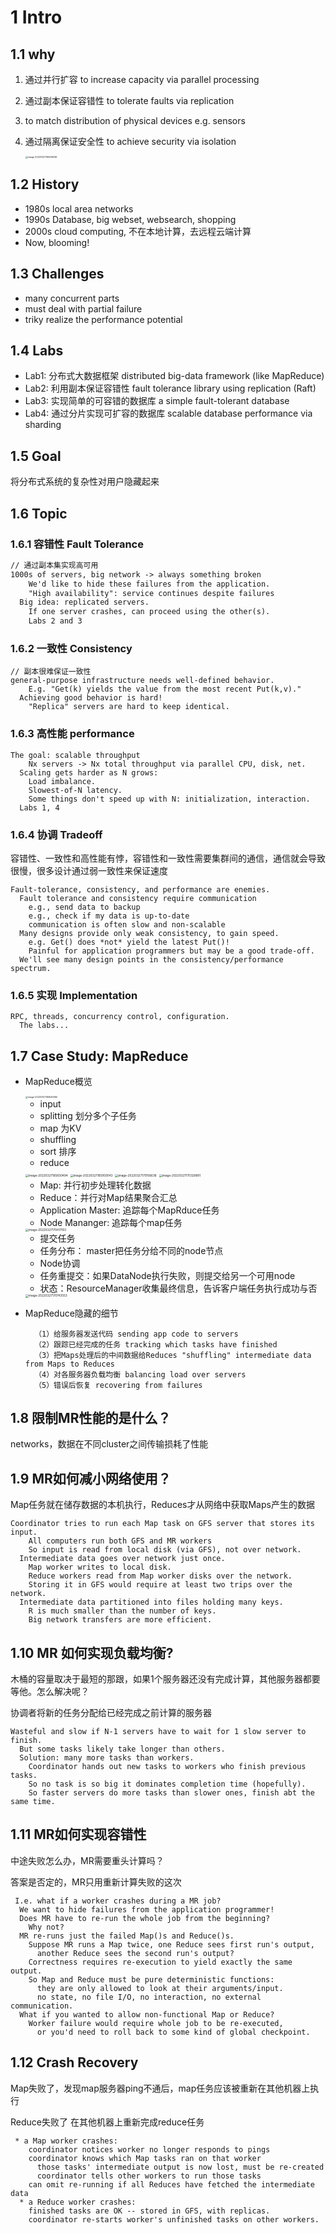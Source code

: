 # 1 Intro

## 1.1 why

1. 通过并行扩容          to increase capacity via parallel processing

2. 通过副本保证容错性  to tolerate faults via replication

3.  to match distribution of physical devices e.g. sensors

4. 通过隔离保证安全性 to achieve security via isolation

   <img src="https://tva1.sinaimg.cn/large/e6c9d24ely1h0ojkac78jj21ht0u0jvx.jpg" alt="image-20220327165418436" style="zoom:25%;" />

## 1.2 History 

- 1980s local area networks
- 1990s Database, big webset, websearch, shopping
- 2000s cloud computing, 不在本地计算，去远程云端计算
-  Now, blooming!

## 1.3 Challenges

- many concurrent parts
- must deal with partial failure 
- triky realize the performance potential

## 1.4 Labs

- Lab1: 分布式大数据框架 distributed big-data framework (like MapReduce)
- Lab2:  利用副本保证容错性 fault tolerance library using replication (Raft)
- Lab3: 实现简单的可容错的数据库 a simple fault-tolerant database
- Lab4:  通过分片实现可扩容的数据库 scalable database performance via sharding

## 1.5 Goal

将分布式系统的复杂性对用户隐藏起来

## 1.6 Topic

### 1.6.1 容错性 Fault Tolerance

```txt
// 通过副本集实现高可用
1000s of servers, big network -> always something broken
    We'd like to hide these failures from the application.
    "High availability": service continues despite failures
  Big idea: replicated servers.
    If one server crashes, can proceed using the other(s).
    Labs 2 and 3
```

### 1.6.2 一致性 Consistency

```
// 副本很难保证一致性
general-purpose infrastructure needs well-defined behavior.
    E.g. "Get(k) yields the value from the most recent Put(k,v)."
  Achieving good behavior is hard!
    "Replica" servers are hard to keep identical.
```

### 1.6.3 高性能 performance

```
The goal: scalable throughput
    Nx servers -> Nx total throughput via parallel CPU, disk, net.
  Scaling gets harder as N grows:
    Load imbalance.
    Slowest-of-N latency.
    Some things don't speed up with N: initialization, interaction.
  Labs 1, 4
```

### 1.6.4  协调 Tradeoff

容错性、一致性和高性能有悖，容错性和一致性需要集群间的通信，通信就会导致很慢，很多设计通过弱一致性来保证速度

```
Fault-tolerance, consistency, and performance are enemies.
  Fault tolerance and consistency require communication
    e.g., send data to backup
    e.g., check if my data is up-to-date
    communication is often slow and non-scalable
  Many designs provide only weak consistency, to gain speed.
    e.g. Get() does *not* yield the latest Put()!
    Painful for application programmers but may be a good trade-off.
  We'll see many design points in the consistency/performance spectrum.
```

### 1.6.5 实现 Implementation

```
RPC, threads, concurrency control, configuration.
  The labs...
```

## 1.7 Case Study: MapReduce

- MapReduce概览

  <img src="/Users/neon/Library/Application Support/typora-user-images/image-20220327165649365.png" alt="image-20220327165649365" style="zoom:25%;" />

  - input
  - splitting 划分多个子任务
  - map 为KV
  - shuffling 
  - sort 排序
  - reduce

  <img src="https://tva1.sinaimg.cn/large/e6c9d24ely1h0ojnykqf3j21g50u0436.jpg" alt="image-20220327165830494" style="zoom: 33%;" />

  <img src="https://tva1.sinaimg.cn/large/e6c9d24ely1h0ojpblsu0j21if0u0439.jpg" alt="image-20220327165950043" style="zoom:33%;" />

  <img src="https://tva1.sinaimg.cn/large/e6c9d24ely1h0ojrrcwmdj21fu0u0q6e.jpg" alt="image-20220327170156636" style="zoom:33%;" />

  <img src="/Users/neon/Library/Application Support/typora-user-images/image-20220327170329891.png" alt="image-20220327170329891" style="zoom: 33%;" />

  - Map: 并行初步处理转化数据
  - Reduce：并行对Map结果聚合汇总
  - Application Master: 追踪每个MapRduce任务 
  - Node Mananger: 追踪每个map任务

  <img src="https://tva1.sinaimg.cn/large/e6c9d24ely1h0oju8gie3j21hk0u0go3.jpg" alt="image-20220327170417193" style="zoom:33%;" />

  - 提交任务
  - 任务分布： master把任务分给不同的node节点
  - Node协调
  - 任务重提交：如果DataNode执行失败，则提交给另一个可用node
  - 状态：ResourceManager收集最终信息，告诉客户端任务执行成功与否

  <img src="/Users/neon/Library/Application Support/typora-user-images/image-20220327170743553.png" alt="image-20220327170743553" style="zoom:33%;" />

  

- MapReduce隐藏的细节

  ```
    （1）给服务器发送代码	sending app code to servers
    （2）跟踪已经完成的任务 tracking which tasks have finished
    （3）把Maps处理后的中间数据给Reduces "shuffling" intermediate data from Maps to Reduces
    （4）对各服务器负载均衡 balancing load over servers
    （5）错误后恢复 recovering from failures
  ```

## 1.8 限制MR性能的是什么？

networks，数据在不同cluster之间传输损耗了性能

## 1.9 MR如何减小网络使用？

Map任务就在储存数据的本机执行，Reduces才从网络中获取Maps产生的数据

```
Coordinator tries to run each Map task on GFS server that stores its input.
    All computers run both GFS and MR workers
    So input is read from local disk (via GFS), not over network.
  Intermediate data goes over network just once.
    Map worker writes to local disk.
    Reduce workers read from Map worker disks over the network.
    Storing it in GFS would require at least two trips over the network.
  Intermediate data partitioned into files holding many keys.
    R is much smaller than the number of keys.
    Big network transfers are more efficient.
```

## 1.10 MR 如何实现负载均衡?

木桶的容量取决于最短的那跟，如果1个服务器还没有完成计算，其他服务器都要等他。怎么解决呢？

协调者将新的任务分配给已经完成之前计算的服务器

```
Wasteful and slow if N-1 servers have to wait for 1 slow server to finish.
  But some tasks likely take longer than others.
  Solution: many more tasks than workers.
    Coordinator hands out new tasks to workers who finish previous tasks.
    So no task is so big it dominates completion time (hopefully).
    So faster servers do more tasks than slower ones, finish abt the same time.
```

## 1.11 MR如何实现容错性

中途失败怎么办，MR需要重头计算吗？

答案是否定的，MR只用重新计算失败的这次

```
 I.e. what if a worker crashes during a MR job?
  We want to hide failures from the application programmer!
  Does MR have to re-run the whole job from the beginning?
    Why not?
  MR re-runs just the failed Map()s and Reduce()s.
    Suppose MR runs a Map twice, one Reduce sees first run's output,
      another Reduce sees the second run's output?
    Correctness requires re-execution to yield exactly the same output.
    So Map and Reduce must be pure deterministic functions:
      they are only allowed to look at their arguments/input.
      no state, no file I/O, no interaction, no external communication.
  What if you wanted to allow non-functional Map or Reduce?
    Worker failure would require whole job to be re-executed,
      or you'd need to roll back to some kind of global checkpoint.
```

## 1.12 Crash Recovery

Map失败了，发现map服务器ping不通后，map任务应该被重新在其他机器上执行

Reduce失败了 在其他机器上重新完成reduce任务

```
 * a Map worker crashes:
    coordinator notices worker no longer responds to pings
    coordinator knows which Map tasks ran on that worker
      those tasks' intermediate output is now lost, must be re-created
      coordinator tells other workers to run those tasks
    can omit re-running if all Reduces have fetched the intermediate data
  * a Reduce worker crashes:
    finished tasks are OK -- stored in GFS, with replicas.
    coordinator re-starts worker's unfinished tasks on other workers.
```


